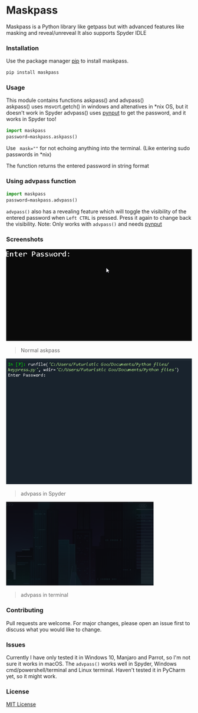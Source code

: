 # Maskpass

Maskpass is a Python library like getpass but with advanced features like masking and reveal/unreveal
It also supports Spyder IDLE

### Installation

Use the package manager [pip](https://pip.pypa.io/en/stable/) to install maskpass.

```bash
pip install maskpass
```

### Usage
This module contains functions askpass() and advpass()  
askpass() uses msvcrt.getch() in windows and altenatives in *nix OS, but it doesn't work in Spyder
advpass() uses [pynput](https://pypi.org/project/pynput/) to get the password, and it works in Spyder too!

```python
import maskpass
password=maskpass.askpass()

```


Use ` mask=""` for not echoing anything into the terminal. (Like entering sudo passwords in *nix)

The function returns the entered password in string format

### Using advpass function

```python
import maskpass
password=maskpass.advpass()
```

`advpass()` also has a revealing feature which will toggle the visibility of the entered password when `Left CTRL` is pressed. Press it again to change back the visibility.
Note: Only works with `advpass()` and needs [pynput](https://pypi.org/project/pynput/)

### Screenshots
![Example GIF](https://raw.githubusercontent.com/FuturisticGoo/maskpass/main/images/example.gif)
>Normal askpass

![Spyder Example GIF](https://raw.githubusercontent.com/FuturisticGoo/maskpass/main/images/example2.gif)
>advpass in Spyder

![Terminal Example GIF](https://raw.githubusercontent.com/FuturisticGoo/maskpass/main/images/example3.gif)
>advpass in terminal

### Contributing
Pull requests are welcome. For major changes, please open an issue first to discuss what you would like to change.

### Issues
Currently I have only tested it in Windows 10, Manjaro and Parrot, so I'm not sure it works in macOS.
The `advpass()` works well in Spyder, Windows cmd/powershell/terminal and Linux terminal.
Haven't tested it in PyCharm yet, so it might work.

### License
[MIT License](https://choosealicense.com/licenses/mit/)
